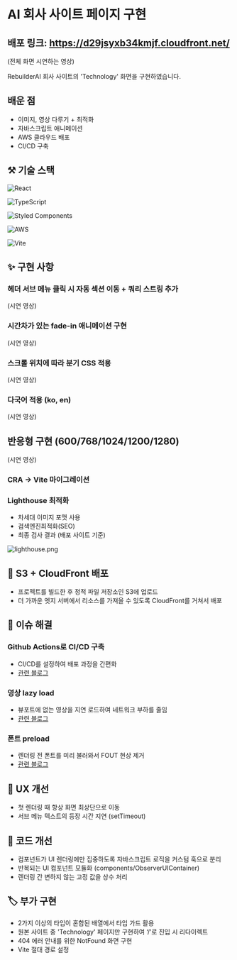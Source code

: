 # AI 회사 사이트 페이지 구현

## 배포 링크: https://d29jsyxb34kmjf.cloudfront.net/

(전체 화면 시연하는 영상)

RebuilderAI 회사 사이트의 'Technology' 화면을 구현하였습니다.

## 배운 점

- 이미지, 영상 다루기 + 최적화
- 자바스크립트 애니메이션
- AWS 클라우드 배포
- CI/CD 구축

## ⚒️ 기술 스택

![React](https://img.shields.io/badge/react-%2320232a.svg?style=for-the-badge&logo=react&logoColor=%2361DAFB)

![TypeScript](https://img.shields.io/badge/typescript-%23007ACC.svg?style=for-the-badge&logo=typescript&logoColor=white)

![Styled Components](https://img.shields.io/badge/styled--components-DB7093?style=for-the-badge&logo=styled-components&logoColor=white)

![AWS](https://img.shields.io/badge/AWS-%23FF9900.svg?style=for-the-badge&logo=amazon-aws&logoColor=white)

![Vite](https://img.shields.io/badge/vite-%23646CFF.svg?style=for-the-badge&logo=vite&logoColor=white)

## ✨ 구현 사항

### 헤더 서브 메뉴 클릭 시 자동 섹션 이동 + 쿼리 스트링 추가

(시연 영상)

### 시간차가 있는 fade-in 애니메이션 구현

(시연 영상)

### 스크롤 위치에 따라 분기 CSS 적용

(시연 영상)

### 다국어 적용 (ko, en)

(시연 영상)

## 반응형 구현 (600/768/1024/1200/1280)

(시연 영상)

### CRA → Vite 마이그레이션

### Lighthouse 최적화

- 차세대 이미지 포맷 사용
- 검색엔진최적화(SEO)
- 최종 검사 결과 (배포 사이트 기준)

![lighthouse.png](https://prod-files-secure.s3.us-west-2.amazonaws.com/1e8c61a7-1a5c-41bc-98db-fb0806ab61f1/158a6a4e-c7a4-4df4-a8fc-7153d5a298ca/lighthouse.png)

## 📢 S3 + CloudFront 배포

- 프로젝트를 빌드한 후 정적 파일 저장소인 S3에 업로드
- 더 가까운 엣지 서버에서 리소스를 가져올 수 있도록 CloudFront를 거쳐서 배포

## 🌌 이슈 해결

### Github Actions로 CI/CD 구축

- CI/CD를 설정하여 배포 과정을 간편화
- [관련 블로그]()

### 영상 lazy load

- 뷰포트에 없는 영상을 지연 로드하여 네트워크 부하를 줄임
- [관련 블로그]()

### 폰트 preload

- 렌더링 전 폰트를 미리 불러와서 FOUT 현상 제거
- [관련 블로그]()

## 🎿 UX 개선

- 첫 렌더링 때 항상 화면 최상단으로 이동
- 서브 메뉴 텍스트의 등장 시간 지연 (setTimeout)

## 🔫 코드 개선

- 컴포넌트가 UI 렌더링에만 집중하도록 자바스크립트 로직을 커스텀 훅으로 분리
- 반복되는 UI 컴포넌트 모듈화 (components/ObserverUIContainer)
- 렌더링 간 변하지 않는 고정 값을 상수 처리

## 🏷️ 부가 구현

- 2가지 이상의 타입이 혼합된 배열에서 타입 가드 활용
- 원본 사이트 중 'Technology' 페이지만 구현하여 ‘/’로 진입 시 리다이렉트
- 404 에러 안내를 위한 NotFound 화면 구현
- Vite 절대 경로 설정
